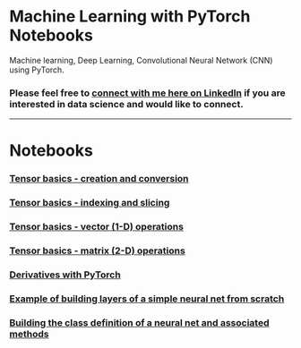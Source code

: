 # Machine Learning with PyTorch Notebooks
Machine learning, Deep Learning, Convolutional Neural Network (CNN) using PyTorch.

### Please feel free to [connect with me here on LinkedIn](https://www.linkedin.com/in/tirthajyoti-sarkar-2127aa7/) if you are interested in data science and would like to connect.

---

# Notebooks

### [Tensor basics - creation and conversion](https://github.com/tirthajyoti/PyTorch_Machine_Learning/blob/master/Tensor%20basics%20-%20creation%20and%20conversion.ipynb)
### [Tensor basics - indexing and slicing](https://github.com/tirthajyoti/PyTorch_Machine_Learning/blob/master/Tensor%20basics%20-%20indexing%20and%20slicing.ipynb)
### [Tensor basics - vector (1-D) operations](https://github.com/tirthajyoti/PyTorch_Machine_Learning/blob/master/Tensor%20basics%20-%20vector%20(1-D)%20operations.ipynb)
### [Tensor basics - matrix (2-D) operations](https://github.com/tirthajyoti/PyTorch_Machine_Learning/blob/master/Tensor%20basics%20-%20Matrix%20(2-D)%20operations.ipynb)
### [Derivatives with PyTorch](https://github.com/tirthajyoti/PyTorch_Machine_Learning/blob/master/Derivatives%20with%20PyTorch.ipynb)
### [Example of building layers of a simple neural net from scratch](https://github.com/tirthajyoti/PyTorch_Machine_Learning/blob/master/Building%20a%20simple%20NN.ipynb)
### [Building the class definition of a neural net and associated methods](https://github.com/tirthajyoti/PyTorch_Machine_Learning/blob/master/NN%20class%20building.ipynb)

